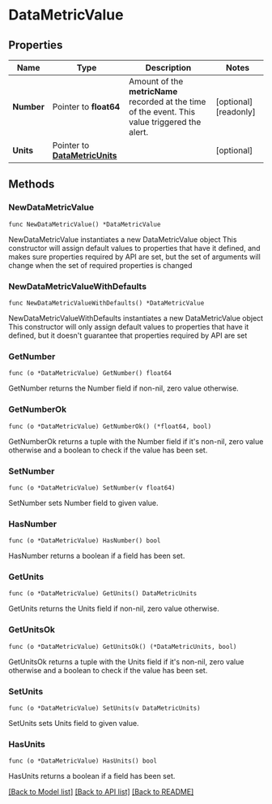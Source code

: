 # DataMetricValue

## Properties

Name | Type | Description | Notes
------------ | ------------- | ------------- | -------------
**Number** | Pointer to **float64** | Amount of the **metricName** recorded at the time of the event. This value triggered the alert. | [optional] [readonly] 
**Units** | Pointer to [**DataMetricUnits**](DataMetricUnits.md) |  | [optional] 

## Methods

### NewDataMetricValue

`func NewDataMetricValue() *DataMetricValue`

NewDataMetricValue instantiates a new DataMetricValue object
This constructor will assign default values to properties that have it defined,
and makes sure properties required by API are set, but the set of arguments
will change when the set of required properties is changed

### NewDataMetricValueWithDefaults

`func NewDataMetricValueWithDefaults() *DataMetricValue`

NewDataMetricValueWithDefaults instantiates a new DataMetricValue object
This constructor will only assign default values to properties that have it defined,
but it doesn't guarantee that properties required by API are set

### GetNumber

`func (o *DataMetricValue) GetNumber() float64`

GetNumber returns the Number field if non-nil, zero value otherwise.

### GetNumberOk

`func (o *DataMetricValue) GetNumberOk() (*float64, bool)`

GetNumberOk returns a tuple with the Number field if it's non-nil, zero value otherwise
and a boolean to check if the value has been set.

### SetNumber

`func (o *DataMetricValue) SetNumber(v float64)`

SetNumber sets Number field to given value.

### HasNumber

`func (o *DataMetricValue) HasNumber() bool`

HasNumber returns a boolean if a field has been set.

### GetUnits

`func (o *DataMetricValue) GetUnits() DataMetricUnits`

GetUnits returns the Units field if non-nil, zero value otherwise.

### GetUnitsOk

`func (o *DataMetricValue) GetUnitsOk() (*DataMetricUnits, bool)`

GetUnitsOk returns a tuple with the Units field if it's non-nil, zero value otherwise
and a boolean to check if the value has been set.

### SetUnits

`func (o *DataMetricValue) SetUnits(v DataMetricUnits)`

SetUnits sets Units field to given value.

### HasUnits

`func (o *DataMetricValue) HasUnits() bool`

HasUnits returns a boolean if a field has been set.


[[Back to Model list]](../README.md#documentation-for-models) [[Back to API list]](../README.md#documentation-for-api-endpoints) [[Back to README]](../README.md)


